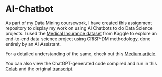 # AI-Chatbot
As part of my Data Mining coursework, I have created this assignment repository to display my work on using AI Chatbots to do Data Science projects. I used the [Medical Insurance dataset](https://www.kaggle.com/datasets/teertha/ushealthinsurancedataset) from Kaggle to explore an end-to-end data science project using CRISP-DM methodology, done entirely by an AI Assistant.

For a detailed understanding of the same, check out this [Medium article](https://medium.com/@yash.arunkumar/how-an-ai-assistant-used-crisp-dm-to-solve-data-science-problems-27df4d904608).

You can also view the ChatGPT-generated code compiled and run in this [Colab](https://colab.research.google.com/drive/1riT1MOVl5QHTlO72fW1ObLnW3Gc_1Znt?usp=sharing) and the original [transcript](https://chatgpt.com/share/66f9cca2-9ff4-800d-832f-05e36d88c716).
